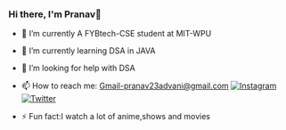 ### Hi there, I'm Pranav👋


- 🔭 I’m currently A FYBtech-CSE student at MIT-WPU
- 🌱 I’m currently learning DSA in JAVA
- 🤔 I’m looking for help with DSA
- 📫 How to reach me:
Gmail-pranav23advani@gmail.com
[![Instagram](https://user-images.githubusercontent.com/57317761/134804631-ddc7bdea-bafd-496f-98e4-cdb9ce280685.png)](https://www.instagram.com/pranavadvani2003/)
[![Twitter](![image](https://user-images.githubusercontent.com/57317761/134804861-f3522384-284d-4704-9892-53b883c8bf5a.png))](https://twitter.com/PranavAdvani3L)

- ⚡ Fun fact:I watch a lot of anime,shows and movies


